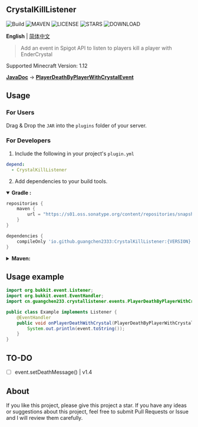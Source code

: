 CrystalKillListener
---
![Build](https://github.com/GuangChen2333/CrystalKillListener/actions/workflows/build.yml/badge.svg)
![MAVEN](https://img.shields.io/maven-metadata/v?metadataUrl=https%3A%2F%2Fs01.oss.sonatype.org%2Fcontent%2Frepositories%2Fsnapshots%2Fio%2Fgithub%2Fguangchen2333%2FCrystalKillListener%2Fmaven-metadata.xml&style=flat)
![LICENSE](https://img.shields.io/github/license/GuangChen2333/CrystalKillListener?style=flat)
![STARS](https://img.shields.io/github/stars/GuangChen2333/CrystalKillListener)
![DOWNLOAD](https://img.shields.io/github/downloads/GuangChen2333/CrystalKillListener/total)

**English** | [简体中文](https://github.com/GuangChen2333/CrystalKillListener/blob/master/README_cn.md)

> Add an event in Spigot API to listen to players kill a player with EnderCrystal

Supported Minecraft Version: 1.12

[**JavaDoc**](https://guangchen2333.github.io/CrystalKillListener/)
->
[**PlayerDeathByPlayerWithCrystalEvent**](https://guangchen2333.github.io/CrystalKillListener/cn/guangchen233/crystallistener/events/PlayerDeathByPlayerWithCrystalEvent.html)

## Usage

### For Users

Drag & Drop the `JAR` into the `plugins` folder of your server.

### For Developers

1. Include the following in your project's `plugin.yml`

```yaml
depend:
  - CrystalKillListener
```

2. Add dependencies to your build tools.

<details open>
<summary><strong>Gradle :</strong></summary>

```groovy
repositories {
    maven {
        url = "https://s01.oss.sonatype.org/content/repositories/snapshots/"
    }
}

dependencies {
    compileOnly 'io.github.guangchen2333:CrystalKillListener:{VERSION}'
}
```

</details>

<details>
<summary><strong>Maven: </strong></summary>

```xml

<repositories>
    <repository>
        <id>snposs</id>
        <url>https://s01.oss.sonatype.org/content/repositories/snapshots/</url>
    </repository>
</repositories>
```

```xml

<dependencies>
    <dependency>
        <groupId>io.github.guangchen2333</groupId>
        <artifactId>CrystalKillListener</artifactId>
        <version>{VERSION}</version>
        <scope>compile</scope>
    </dependency>
</dependencies>
```

</details>

## Usage example

```java
import org.bukkit.event.Listener;
import org.bukkit.event.EventHandler;
import cn.guangchen233.crystallistener.events.PlayerDeathByPlayerWithCrystalEvent;

public class Example implements Listener {
    @EventHandler
    public void onPlayerDeathWithCrystal(PlayerDeathByPlayerWithCrystalEvent event) {
        System.out.println(event.toString());
    }
}

```

## TO-DO
- [ ] event.setDeathMessage() | v1.4

## About
If you like this project, please give this project a star. 
If you have any ideas or suggestions about this project, feel free to submit Pull Requests or Issue and I will review them carefully.

